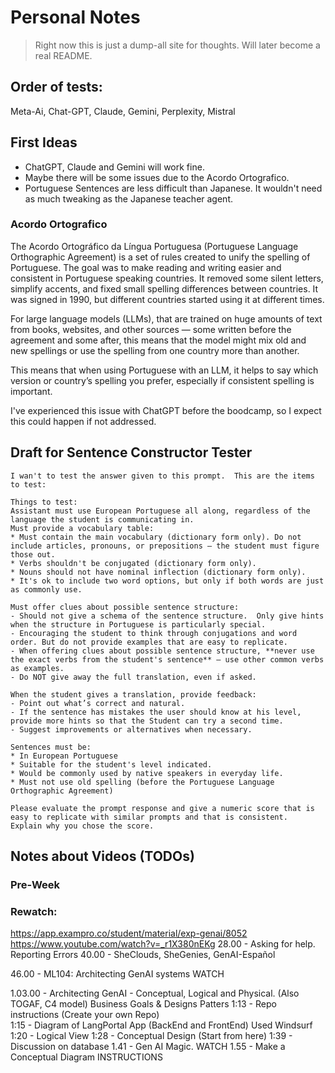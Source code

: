 # Personal Notes 

> Right now this is just a dump-all site for thoughts. Will later become a real README.

## Order of tests:

Meta-Ai, Chat-GPT, Claude, Gemini, Perplexity, Mistral 


## First Ideas

- ChatGPT, Claude and Gemini will work fine.
- Maybe there will be some issues due to the Acordo Ortografico.
- Portuguese Sentences are less difficult than Japanese. It wouldn't need as much tweaking as the Japanese teacher agent. 


### Acordo Ortografico

The Acordo Ortográfico da Língua Portuguesa (Portuguese Language Orthographic Agreement) is a set of rules created to unify the spelling of Portuguese. The goal was to make reading and writing easier and consistent in Portuguese speaking countries. It removed some silent letters, simplify accents, and fixed small spelling differences between countries. It was signed in 1990, but different countries started using it at different times. 

For large language models (LLMs), that are trained on huge amounts of text from books, websites, and other sources — some written before the agreement and some after, this means that the model might mix old and new spellings or use the spelling from one country more than another. 

This means that when using Portuguese with an LLM, it helps to say which version or country’s spelling you prefer, especially if consistent spelling is important.

I've experienced this issue with ChatGPT before the boodcamp, so I expect this could happen if not addressed. 


## Draft for Sentence Constructor Tester

```
I wan't to test the answer given to this prompt.  This are the items to test:

Things to test:
Assistant must use European Portuguese all along, regardless of the language the student is communicating in.
Must provide a vocabulary table: 
* Must contain the main vocabulary (dictionary form only). Do not include articles, pronouns, or prepositions — the student must figure those out.
* Verbs shouldn't be conjugated (dictionary form only).
* Nouns should not have nominal inflection (dictionary form only).
* It's ok to include two word options, but only if both words are just as commonly use. 

Must offer clues about possible sentence structure:
- Should not give a schema of the sentence structure.  Only give hints when the structure in Portuguese is particularly special.
- Encouraging the student to think through conjugations and word order. But do not provide examples that are easy to replicate.
- When offering clues about possible sentence structure, **never use the exact verbs from the student's sentence** — use other common verbs as examples.
- Do NOT give away the full translation, even if asked.

When the student gives a translation, provide feedback:
- Point out what’s correct and natural.
- If the sentence has mistakes the user should know at his level, provide more hints so that the Student can try a second time. 
- Suggest improvements or alternatives when necessary.

Sentences must be:
* In European Portuguese
* Suitable for the student's level indicated.
* Would be commonly used by native speakers in everyday life.
* Must not use old spelling (before the Portuguese Language Orthographic Agreement)

Please evaluate the prompt response and give a numeric score that is easy to replicate with similar prompts and that is consistent.
Explain why you chose the score.
```

## Notes about Videos (TODOs)

### Pre-Week

### Rewatch: 

https://app.exampro.co/student/material/exp-genai/8052
https://www.youtube.com/watch?v=_r1X380nEKg 
28.00 - Asking for help. Reporting Errors
40.00 - SheClouds, SheGenies, GenAI-Español

46.00 - ML104: Architecting GenAI systems WATCH

1.03.00 - Architecting GenAI - Conceptual, Logical and Physical. (Also TOGAF, C4 model)
Business Goals & Designs Patters
1:13 - Repo instructions (Create your own Repo)  
1:15 - Diagram of LangPortal App (BackEnd and FrontEnd) 
       Used Windsurf
1:20 - Logical View
1:28 - Conceptual Design (Start from here)
1:39 - Discussion on database
1.41 - Gen AI Magic. WATCH
1.55 - Make a Conceptual Diagram INSTRUCTIONS
